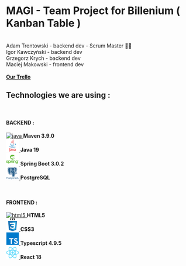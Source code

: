 # MAGI - Team Project for Billenium ( Kanban Table )

<p>
  <br>Adam Trentowski - backend dev - Scrum Master 👷‍♂️
  <br>Igor Kawczyński - backend dev
  <br>Grzegorz Krych - backend dev
  <br>Maciej Makowski - frontend dev
  <br>
  <br>
  <a href=https://trello.com/b/k4doIHgc/todo>
    <b>Our Trello</b>
  </a>
</p>

## Technologies we are using :

<p>
  <br> 
  <h4>BACKEND :</h4> 
  <a href=https://maven.apache.org>
    <img src="https://user-images.githubusercontent.com/43886029/158700377-62b0da69-81a2-4340-8ce6-dec718533aee.svg" alt="java" width="35" height="35" />
  </a> <b> Maven 3.9.0 </b> <br> 
  <a href=https://www.java.com/pl>
    <img src="https://raw.githubusercontent.com/devicons/devicon/master/icons/java/java-original-wordmark.svg" alt="java" width="35" height="35" />
  </a> <b> Java 19 </b> <br>
  <a href=https://spring.io>
    <img src="https://raw.githubusercontent.com/devicons/devicon/master/icons/spring/spring-original-wordmark.svg" alt="springboot" width="35" height="35" /> 
  </a> <b> Spring Boot 3.0.2 </b> <br>
  <a href=https://www.postgresql.org>
  <img src="https://raw.githubusercontent.com/devicons/devicon/master/icons/postgresql/postgresql-plain-wordmark.svg" alt="postgresql" width="35" height="35" />
  </a> <b> PostgreSQL </b>
</p>
<br> 
<h4>FRONTEND :</h4> 
<a href=https://en.wikipedia.org/wiki/HTML>
  <img src="https://upload.wikimedia.org/wikipedia/commons/thumb/6/61/HTML5_logo_and_wordmark.svg/2048px-HTML5_logo_and_wordmark.svg.png" alt="html5" width="35" height="35" />
</a> <b> HTML5 </b> <br>
<a href=https://en.wikipedia.org/wiki/CSS>
  <img src="https://raw.githubusercontent.com/devicons/devicon/master/icons/css3/css3-original-wordmark.svg" alt="css3" width="35" height="35" />
</a> <b> CSS3 </b> <br>
<a href=https://en.wikipedia.org/wiki/TypeScript>
  <img src="https://raw.githubusercontent.com/devicons/devicon/master/icons/typescript/typescript-plain.svg" alt="typescript" width="35" height="35" />      
</a> <b> Typescript 4.9.5 </b> <br>
<a href=https://en.wikipedia.org/wiki/TypeScript>
  <img src="https://raw.githubusercontent.com/devicons/devicon/1119b9f84c0290e0f0b38982099a2bd027a48bf1/icons/react/react-original.svg" alt="react" width="35" height="35" />      
</a> <b> React 18 </b>
